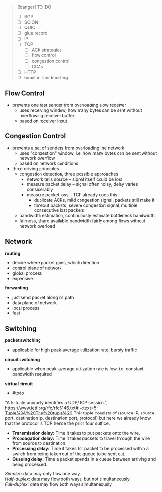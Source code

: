 
> [!danger] TO-DO
> - [ ] BGP
> - [ ] SCION
> - [ ] QUIC
> - [ ] glue record
> - [ ] IP
> - [ ] TCP
> 	- [ ] ACK strategies
> 	- [ ] flow control
> 	- [ ] congestion control
> 	- [ ] CCAs
> - [ ] HTTP
> - [ ] head-of-line blocking


## Flow Control
- prevents one fast sender from overloading slow receiver
	- uses receiving window, how many bytes can be sent without overflowing receiver buffer
	- based on receiver input

## Congestion Control
- prevents a set of senders from overloading the network
	- uses "congestion" window, i.e. how many bytes can be sent without network overflow
	- based on network conditions
- three driving principles
	- congestion detection, three possible approaches
		- network tells source – signal itself could be lost
		- measure packet delay – signal often noisy, delay varies considerably
		- measure packet loss – TCP already does this
			- duplicate ACKs, mild congestion signal, packets still make it
			- timeout packets, severe congestion signal, multiple consecutive lost packets
	- bandwidth estimation, continuously estimate bottleneck bandwidth
	- fairness, share available bandwidth fairly among flows without network overload



## Network

**routing**
- decide where packet goes, which direction
- control plane of network
- global process
- expensive

**forwarding**
- just send packet along its path
- data plane of network
- local process
- fast


## Switching
**packet switching**
- applicable for high peak-average utilization rate, bursty traffic

**circuit switching**
- applicable when peak-average utilization rate is low, i.e. constant bandwidth required

**virtual circuit**
- #todo 


"A 5-tuple uniquely identifies a UDP/TCP session.", https://www.ietf.org/rfc/rfc6146.txt#:~:text=5-Tuple%3A%20The%20tuple%20
This tuple consists of (source IP, source port, destination ip, destination port, protocol) but here we already know that the protocol is TCP hence the prior four suffice.

- **Transmission delay:** Time it takes to put packets onto the wire.
- **Propoagation delay:** Time it takes packets to travel through the wire from source to destination.
- **Processing delay:** Time it takes for packet to be processed within a switch from being taken out of the queue to be sent out.
- **Queuing delay:** Time a packet spends in a queue between arriving and being processed.

_Simplex_: data may only flow one way.  
_Half-duplex_: data may flow both ways, but not simultaneously  
_Full-duplex_: data may flow both ways simultaneously

